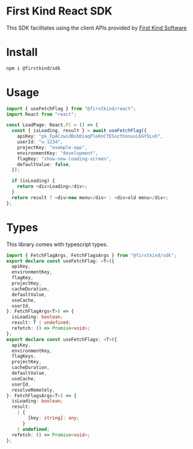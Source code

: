 # First Kind React SDK

This SDK facilitates using the client APIs provided by [First Kind Software](https://firstkindsoftware.com)

# Install

```sh
npm i @firstkind/sdk
```

# Usage

```typescript
import { useFetchFlag } from "@firstkind/react";
import React from "react";

const LoadPage: React.FC = () => {
  const { isLoading, result } = await useFetchFlag({
    apiKey: "pk_FpACzwidBsbDiaqPloKnCfESozthonuuLbGYSLvb",
    userId: "u-1234",
    projectKey: "example-app",
    environmentKey: "development",
    flagKey: "show-new-loading-screen",
    defaultValue: false,
  });

  if (isLoading) {
    return <div>Loading</div>;
  }
  return result ? <div>new menu</div> : <div>old menu</div>;
};
```

# Types

This library comes with typescript types.

```typescript
import { FetchFlagArgs, FetchFlagsArgs } from "@firstkind/sdk";
export declare const useFetchFlag: <T>({
  apiKey,
  environmentKey,
  flagKey,
  projectKey,
  cacheDuration,
  defaultValue,
  useCache,
  userId,
}: FetchFlagArgs<T>) => {
  isLoading: boolean;
  result: T | undefined;
  refetch: () => Promise<void>;
};
export declare const useFetchFlags: <T>({
  apiKey,
  environmentKey,
  flagKeys,
  projectKey,
  cacheDuration,
  defaultValue,
  useCache,
  userId,
  resolveRemotely,
}: FetchFlagsArgs<T>) => {
  isLoading: boolean;
  result:
    | {
        [key: string]: any;
      }
    | undefined;
  refetch: () => Promise<void>;
};
```
